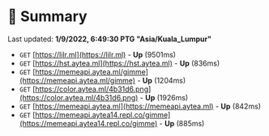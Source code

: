 # 📖 Summary
Last updated: **1/9/2022, 6:49:30 PTG "Asia/Kuala_Lumpur"**

- `GET` [https://lilr.ml](https://lilr.ml) - **Up** (9501ms)
- `GET` [https://hst.aytea.ml](https://hst.aytea.ml) - **Up** (836ms)
- `GET` [https://memeapi.aytea.ml/gimme](https://memeapi.aytea.ml/gimme) - **Up** (1204ms)
- `GET` [https://color.aytea.ml/4b31d6.png](https://color.aytea.ml/4b31d6.png) - **Up** (1926ms)
- `GET` [https://memeapi.aytea.ml](https://memeapi.aytea.ml) - **Up** (842ms)
- `GET` [https://memeapi.aytea14.repl.co/gimme](https://memeapi.aytea14.repl.co/gimme) - **Up** (885ms)
